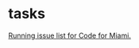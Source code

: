 tasks
=====

[Running issue list for Code for Miami.](https://github.com/Code-for-Miami/tasks/issues)
